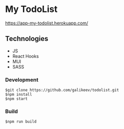 # My TodoList

https://app-my-todolist.herokuapp.com/

## Technologies

- JS
- React Hooks
- MUI
- SASS

### Development
```
$git clone https://github.com/galikeev/todolist.git
$npm install
$npm start
```

### Build
```
$npm run build
```